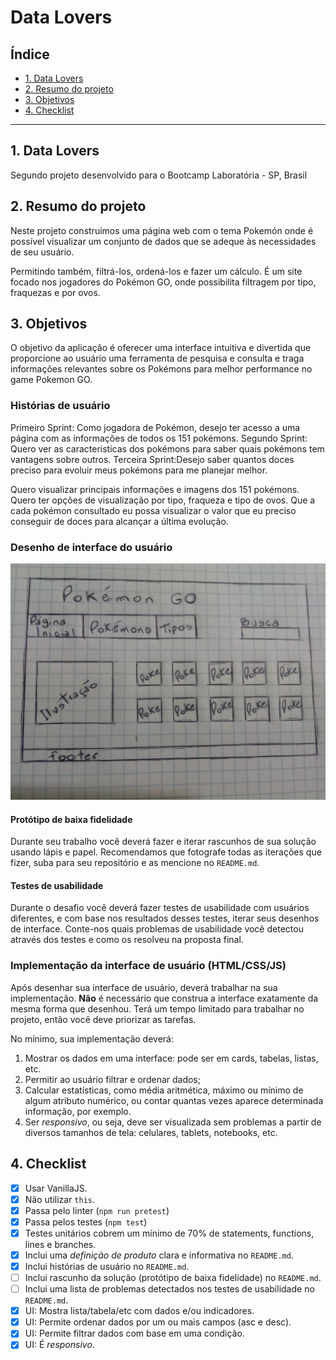 # Data Lovers

## Índice

* [1. Data Lovers](#1-data-lovers)
* [2. Resumo do projeto](#2-resumo-do-projeto)
* [3. Objetivos](#3-objetivos)
* [4. Checklist](#4-checklist)

***

## 1. Data Lovers
Segundo projeto desenvolvido para o Bootcamp Laboratória - SP, Brasil
## 2. Resumo do projeto

Neste projeto construimos uma página web com o tema Pokemón onde é possível visualizar um conjunto de dados 
que se adeque às necessidades de seu usuário.

Permitindo também, filtrá-los, ordená-los e fazer um cálculo.
É um site focado nos jogadores do Pokémon GO, onde possibilita filtragem por tipo, fraquezas e por ovos.


## 3. Objetivos

O objetivo da aplicação é oferecer uma interface intuitiva e divertida que proporcione ao usuário uma ferramenta de pesquisa e consulta e traga informações relevantes sobre os Pokémons para melhor performance no game Pokemon GO.


### Histórias de usuário

Primeiro Sprint: Como jogadora de Pokémon, desejo ter acesso a uma página com as informações de todos os 151 pokémons.
Segundo Sprint: Quero ver as caracteristicas dos pokémons para saber quais pokémons tem vantagens sobre outros.
Terceira Sprint:Desejo saber quantos doces preciso para evoluir meus pokémons para me planejar melhor.

Quero visualizar principais informações e imagens dos 151 pokémons.
Quero ter opções de visualização por tipo, fraqueza e tipo de ovos.
Que a cada pokémon consultado eu possa visualizar o valor que eu preciso conseguir de doces para alcançar a última evolução.

### Desenho de interface do usuário

![](prototipo.jpg)

#### Protótipo de baixa fidelidade

Durante seu trabalho você deverá fazer e iterar rascunhos de sua solução usando
lápis e papel. Recomendamos que fotografe todas as iterações que fizer, suba
para seu repositório e as mencione no `README.md`.

#### Testes de usabilidade

Durante o desafio você deverá fazer testes de usabilidade com usuários
diferentes, e com base nos resultados desses testes, iterar seus desenhos de
interface. Conte-nos quais problemas de usabilidade você detectou através dos
testes e como os resolveu na proposta final.

### Implementação da interface de usuário (HTML/CSS/JS)

Após desenhar sua interface de usuário, deverá trabalhar na sua implementação.
**Não** é necessário que construa a interface exatamente da mesma forma que
desenhou. Terá um tempo limitado para trabalhar no projeto, então você deve
priorizar as tarefas.

No mínimo, sua implementação deverá:

1. Mostrar os dados em uma interface: pode ser em cards, tabelas, listas, etc.
2. Permitir ao usuário filtrar e ordenar dados;
3. Calcular estatísticas, como média aritmética, máximo ou mínimo de algum
   atributo numérico, ou contar quantas vezes aparece determinada informação,
   por exemplo.
4. Ser _responsivo_, ou seja, deve ser visualizada sem problemas a partir de
   diversos tamanhos de tela: celulares, tablets, notebooks, etc.

## 4. Checklist

* [x] Usar VanillaJS.
* [x] Não utilizar `this`.
* [x] Passa pelo linter (`npm run pretest`)
* [x] Passa pelos testes (`npm test`)
* [x] Testes unitários cobrem um mínimo de 70% de statements, functions,
  lines e branches.
* [x] Inclui uma _definição de produto_ clara e informativa no `README.md`.
* [x] Inclui histórias de usuário no `README.md`.
* [ ] Inclui rascunho da solução (protótipo de baixa fidelidade) no
  `README.md`.
* [ ] Inclui uma lista de problemas detectados nos testes de usabilidade no `README.md`.
* [x] UI: Mostra lista/tabela/etc com dados e/ou indicadores.
* [x] UI: Permite ordenar dados por um ou mais campos (asc e desc).
* [x] UI: Permite filtrar dados com base em uma condição.
* [x] UI: É _responsivo_.